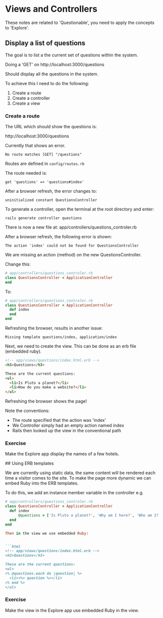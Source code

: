 # Views and Controllers 

These notes are related to 'Questionable', you need to apply the concepts to 'Explore'.


## Display a list of questions

The goal is to list a the current set of questions within the system. 

Doing a 'GET' on http://localhost:3000/questions

Should display all the questions in the system.

To achieve this I need to do the following:

1. Create a route 
2. Create a controller
3. Create a view


### Create a route

The URL which should show the questions is: 

http://localhost:3000/questions


Currently that shows an error.


```No route matches [GET] "/questions"```

Routes are defined in ```config/routes.rb```

The route needed is:
```
get 'questions' => 'questions#index'
```

After a browser refresh, the error changes to:

```
uninitialized constant QuestionsController
```

To generate a controller, open the terminal at the root directory and enter:

```
rails generate controller questions
```

There is now a new file at: app/controllers/questions_controler.rb

After a browser refresh, the following error is shown:

```
The action 'index' could not be found for QuestionsController
```

We are missing an action (method) on the new QuestionsController.

Change this:
```ruby
# app/controllers/questions_controler.rb
class QuestionsController < ApplicationController
end
```
To:

```ruby
# app/controllers/questions_controler.rb
class QuestionsController < ApplicationController
  def index
  end
end
```

Refreshing the browser, results in another issue:

```
Missing template questions/index, application/index
```

Next, we need to create the view. This can be done as an erb file (embedded ruby). 

```html
<!-- app/views/questions/index.html.erb -->
<h3>Questions</h3>

These are the current questions:
<ul>
  <li>Is Pluto a planet?</li>
  <li>How do you make a website?</li>
</ul>
```

Refreshing the browser shows the page!

Note the conventions:
* The route specified that the action was 'index'
* We Controller simply had an empty action named index
* Rails then looked up the view in the conventional path

### Exercise 
Make the Explore app display the names of a few hotels.


## Using ERB templates

We are currently using static data, the same content will be rendered each time a visitor comes to the site. To make the page more dynamic we can embed Ruby into the ERB templates.

To do this, we add an instance member variable in the controller e.g.

```ruby
# app/controllers/questions_controler.rb
class QuestionsController < ApplicationController
  def index
      @questions = ['Is Pluto a planet?', 'Why am I here?', 'Who am I?']
  end
end

Then in the view we use embedded Ruby:


```html
<!-- app/views/questions/index.html.erb -->
<h3>Questions</h3>

These are the current questions:
<ul>
<% @questions.each do |question| %>
  <li><%= question %></li>
<% end %>  
</ul>
```

### Exercise 
Make the view in the Explore app use embedded Ruby in the view.